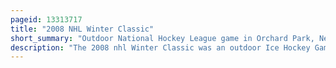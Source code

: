 ```yaml
---
pageid: 13313717
title: "2008 NHL Winter Classic"
short_summary: "Outdoor National Hockey League game in Orchard Park, New York"
description: "The 2008 nhl Winter Classic was an outdoor Ice Hockey Game played in the national Hockey League on january 1 2008 at the Ralph Wilson Stadium near buffalo new York. It was the League's inaugural Winter Classic Game, and was contested between the Pittsburgh Penguins and Buffalo Sabres ; the Penguins won, 2–1, in a Shootout on a Goal by Captain Sidney Crosby. The Event was the Nhl's second Outdoor regular Season Game, and the first Outdoor regular Season professional Ice hockey Game to be played in the United States. Due to the Snowy Conditions the Game was often referred to by Residents of the Area and Sabres Fans as the Ice Bowl at the Time. The Event was sponsored by amp Energy and televised on Nbc in the united States and on Cbc and Rds in Canada."
---
```

